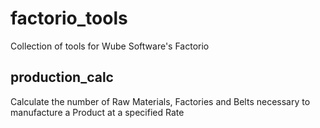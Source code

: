 # factorio_tools
Collection of tools for Wube Software's Factorio

## production_calc
Calculate the number of Raw Materials, Factories and Belts necessary to manufacture a Product at a specified Rate
